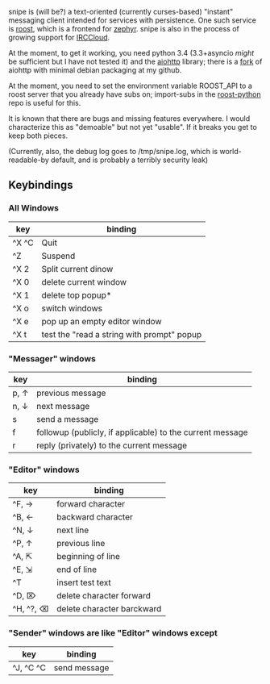 snipe is (will be?) a text-oriented (currently curses-based) "instant"
messaging client intended for services with persistence.  One such
service is [roost](https://github.com/roost-im), which is a frontend
for [zephyr](https://github.com/zephyr-im).  snipe is also in the
process of growing support for [IRCCloud](https://www.irccloud.com).

At the moment, to get it working, you need python 3.4 (3.3+asyncio
_might_ be sufficient but I have not tested it) and the
[aiohttp](https://github.com/KeepSafe/aiohttp) library; there is a
[fork](https://github.com/kcr/aiohttp) of aiohttp with minimal debian
packaging at my github.

At the moment, you need to set the environment variable ROOST_API to a
roost server that you already have subs on; import-subs in the
[roost-python](https://github.com/roost-im/roost-python) repo is useful
for this.

It is known that there are bugs and missing features everywhere.  I
would characterize this as "demoable" but not yet "usable".  If it
breaks you get to keep both pieces.

(Currently, also, the debug log goes to /tmp/snipe.log, which is
world-readable-by default, and is probably a terribly security leak)

Keybindings
-----------

### All Windows

key      | binding
---------|----------------
^X ^C | Quit
^Z    | Suspend
^X 2  | Split current dinow
^X 0  | delete current window
^X 1  | delete top popup*
^X o  | switch windows
^X e  | pop up an empty editor window
^X t  | test the "read a string with prompt" popup

### "Messager" windows

key      | binding
---------|----------------
p, ↑     | previous message
n, ↓     | next message
s        | send a message
f        | followup (publicly, if applicable) to the current message
r        | reply (privately) to the current message

### "Editor" windows
key      | binding
---------|----------------
^F, → | forward character
^B, ← | backward character
^N, ↓ | next line
^P, ↑ | previous line
^A, ⇱ | beginning of line
^E, ⇲ | end of line
^T | insert test text
^D, ⌦ | delete character forward
^H, ^?, ⌫ | delete character barckward

### "Sender" windows are like "Editor" windows except
key      | binding
---------|----------------
^J, ^C ^C | send message
